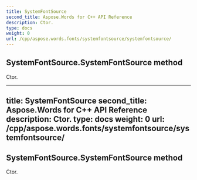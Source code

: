 ```yaml
---
title: SystemFontSource
second_title: Aspose.Words for C++ API Reference
description: Ctor. 
type: docs
weight: 0
url: /cpp/aspose.words.fonts/systemfontsource/systemfontsource/
---
```

## SystemFontSource.SystemFontSource method


Ctor.

---
title: SystemFontSource
second_title: Aspose.Words for C++ API Reference
description: Ctor. 
type: docs
weight: 0
url: /cpp/aspose.words.fonts/systemfontsource/systemfontsource/
---
## SystemFontSource.SystemFontSource method


Ctor.

